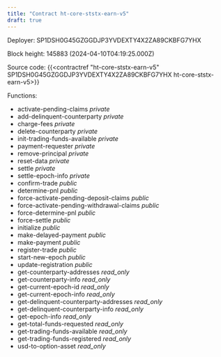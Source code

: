 ```yaml
---
title: "Contract ht-core-ststx-earn-v5"
draft: true
---
```

Deployer: SP1DSH0G45GZGGDJP3YVDEXTY4X2ZA89CKBFG7YHX


 



Block height: 145883 (2024-04-10T04:19:25.000Z)

Source code: {{<contractref "ht-core-ststx-earn-v5" SP1DSH0G45GZGGDJP3YVDEXTY4X2ZA89CKBFG7YHX ht-core-ststx-earn-v5>}}

Functions:

* activate-pending-claims _private_
* add-delinquent-counterparty _private_
* charge-fees _private_
* delete-counterparty _private_
* init-trading-funds-available _private_
* payment-requester _private_
* remove-principal _private_
* reset-data _private_
* settle _private_
* settle-epoch-info _private_
* confirm-trade _public_
* determine-pnl _public_
* force-activate-pending-deposit-claims _public_
* force-activate-pending-withdrawal-claims _public_
* force-determine-pnl _public_
* force-settle _public_
* initialize _public_
* make-delayed-payment _public_
* make-payment _public_
* register-trade _public_
* start-new-epoch _public_
* update-registration _public_
* get-counterparty-addresses _read_only_
* get-counterparty-info _read_only_
* get-current-epoch-id _read_only_
* get-current-epoch-info _read_only_
* get-delinquent-counterparty-addresses _read_only_
* get-delinquent-counterparty-info _read_only_
* get-epoch-info _read_only_
* get-total-funds-requested _read_only_
* get-trading-funds-available _read_only_
* get-trading-funds-registered _read_only_
* usd-to-option-asset _read_only_
